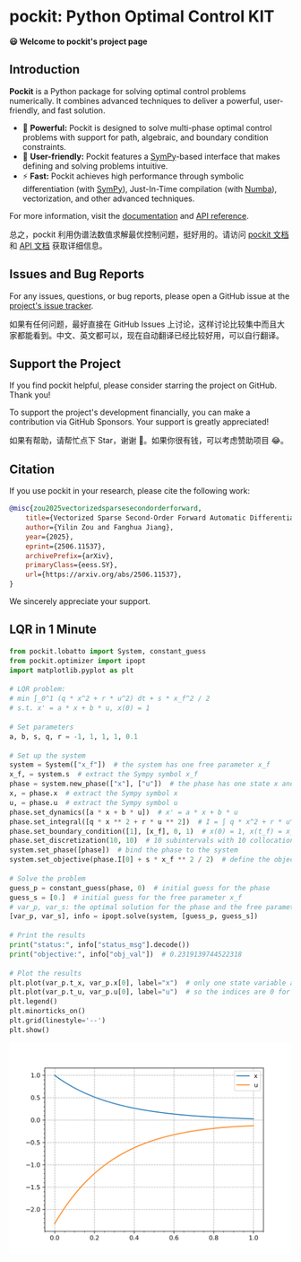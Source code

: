 # pockit: Python Optimal Control KIT

**😃 Welcome to pockit's project page**

## Introduction

**Pockit** is a Python package for solving optimal control problems numerically. It combines advanced techniques to deliver a powerful, user-friendly, and fast solution.

- 💪 **Powerful:** Pockit is designed to solve multi-phase optimal control problems with support for path, algebraic, and boundary condition constraints.
- 🔢 **User-friendly:** Pockit features a [SymPy](https://www.sympy.org/)-based interface that makes defining and solving problems intuitive.
- ⚡ **Fast:** Pockit achieves high performance through symbolic differentiation (with [SymPy](https://www.sympy.org/)), Just-In-Time compilation (with [Numba](https://numba.pydata.org/)), vectorization, and other advanced techniques.

For more information, visit the [documentation](https://pockit.pages.dev) and [API reference](https://pockit-api.pages.dev/).

总之，pockit 利用伪谱法数值求解最优控制问题，挺好用的。请访问 [pockit 文档](https://pockit.pages.dev) 和 [API 文档](https://pockit-api.pages.dev) 获取详细信息。

## Issues and Bug Reports

For any issues, questions, or bug reports, please open a GitHub issue at the [project's issue tracker](https://github.com/zouyilin2000/pockit/issues). 

如果有任何问题，最好直接在 GitHub Issues 上讨论，这样讨论比较集中而且大家都能看到。中文、英文都可以，现在自动翻译已经比较好用，可以自行翻译。

## Support the Project

If you find pockit helpful, please consider starring the project on GitHub. Thank you!

To support the project's development financially, you can make a contribution via GitHub Sponsors. Your support is greatly appreciated!

如果有帮助，请帮忙点下 Star，谢谢 🙏。如果你很有钱，可以考虑赞助项目 😂。

## Citation

If you use pockit in your research, please cite the following work:

```bibtex
@misc{zou2025vectorizedsparsesecondorderforward,
    title={Vectorized Sparse Second-Order Forward Automatic Differentiation for Optimal Control Direct Methods}, 
    author={Yilin Zou and Fanghua Jiang},
    year={2025},
    eprint={2506.11537},
    archivePrefix={arXiv},
    primaryClass={eess.SY},
    url={https://arxiv.org/abs/2506.11537}, 
}
```

We sincerely appreciate your support.

## LQR in 1 Minute
```python
from pockit.lobatto import System, constant_guess
from pockit.optimizer import ipopt
import matplotlib.pyplot as plt

# LQR problem:
# min ∫_0^1 (q * x^2 + r * u^2) dt + s * x_f^2 / 2
# s.t. x' = a * x + b * u, x(0) = 1

# Set parameters
a, b, s, q, r = -1, 1, 1, 1, 0.1

# Set up the system
system = System(["x_f"])  # the system has one free parameter x_f
x_f, = system.s  # extract the Sympy symbol x_f
phase = system.new_phase(["x"], ["u"])  # the phase has one state x and one control u
x, = phase.x  # extract the Sympy symbol x
u, = phase.u  # extract the Sympy symbol u
phase.set_dynamics([a * x + b * u])  # x' = a * x + b * u
phase.set_integral([q * x ** 2 + r * u ** 2])  # I = ∫ q * x^2 + r * u^2 dt
phase.set_boundary_condition([1], [x_f], 0, 1)  # x(0) = 1, x(t_f) = x_f, t_0 = 0, t_f = 1
phase.set_discretization(10, 10)  # 10 subintervals with 10 collocation points in each subinterval
system.set_phase([phase])  # bind the phase to the system
system.set_objective(phase.I[0] + s * x_f ** 2 / 2)  # define the objective function

# Solve the problem
guess_p = constant_guess(phase, 0)  # initial guess for the phase
guess_s = [0.]  # initial guess for the free parameter x_f
# var_p, var_s: the optimal solution for the phase and the free parameter
[var_p, var_s], info = ipopt.solve(system, [guess_p, guess_s])

# Print the results
print("status:", info["status_msg"].decode())
print("objective:", info["obj_val"])  # 0.2319139744522318

# Plot the results
plt.plot(var_p.t_x, var_p.x[0], label="x")  # only one state variable and one control variable, 
plt.plot(var_p.t_u, var_p.u[0], label="u")  # so the indices are 0 for both
plt.legend()
plt.minorticks_on()
plt.grid(linestyle='--')
plt.show()
```
![Result of the LQR Problem](images/lqr_readme.png)
